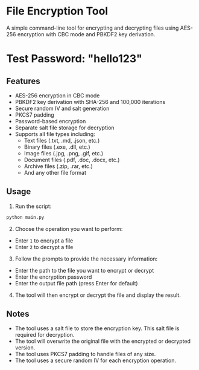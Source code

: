 # File Encryption Tool

A simple command-line tool for encrypting and decrypting files using AES-256 encryption with CBC mode and PBKDF2 key derivation.

# Test Password: "hello123"

## Features

- AES-256 encryption in CBC mode
- PBKDF2 key derivation with SHA-256 and 100,000 iterations
- Secure random IV and salt generation
- PKCS7 padding
- Password-based encryption
- Separate salt file storage for decryption
- Supports all file types including:
  - Text files (.txt, .md, .json, etc.)
  - Binary files (.exe, .dll, etc.) 
  - Image files (.jpg, .png, .gif, etc.)
  - Document files (.pdf, .doc, .docx, etc.)
  - Archive files (.zip, .rar, etc.)
  - And any other file format

## Usage

1. Run the script:

```bash
python main.py
```

2. Choose the operation you want to perform:

- Enter `1` to encrypt a file
- Enter `2` to decrypt a file

3. Follow the prompts to provide the necessary information:

- Enter the path to the file you want to encrypt or decrypt
- Enter the encryption password
- Enter the output file path (press Enter for default)

4. The tool will then encrypt or decrypt the file and display the result.

## Notes

- The tool uses a salt file to store the encryption key. This salt file is required for decryption.
- The tool will overwrite the original file with the encrypted or decrypted version.
- The tool uses PKCS7 padding to handle files of any size.
- The tool uses a secure random IV for each encryption operation.
